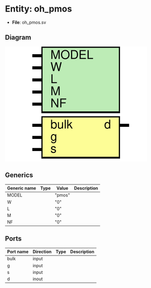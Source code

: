 # Entity: oh_pmos

- **File**: oh_pmos.sv
## Diagram

![Diagram](oh_pmos.svg "Diagram")
## Generics

| Generic name | Type | Value  | Description |
| ------------ | ---- | ------ | ----------- |
| MODEL        |      | "pmos" |             |
| W            |      | "0"    |             |
| L            |      | "0"    |             |
| M            |      | "0"    |             |
| NF           |      | "0"    |             |
## Ports

| Port name | Direction | Type | Description |
| --------- | --------- | ---- | ----------- |
| bulk      | input     |      |             |
| g         | input     |      |             |
| s         | input     |      |             |
| d         | inout     |      |             |
